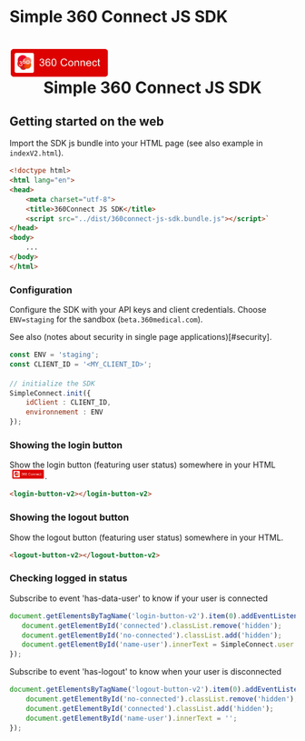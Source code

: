 # Simple 360 Connect JS SDK

<h1 align="center">
<img align="center" src="test/docs/login-button-loggedout.png" height="52" alt="360connect login button" style="display:block">
Simple 360 Connect JS SDK
</h1>

## Getting started on the web

Import the SDK js bundle into your HTML page (see also example in `indexV2.html`).

```html
<!doctype html>
<html lang="en">
<head>
    <meta charset="utf-8">
    <title>360Connect JS SDK</title>
    <script src="../dist/360connect-js-sdk.bundle.js"></script>`
</head>
<body>
    ...
</body>
</html>
```

### Configuration

Configure the SDK with your API keys and client credentials. Choose `ENV=staging` for the sandbox (`beta.360medical.com`).

See also (notes about security in single page applications)[#security].

```javascript
const ENV = 'staging';
const CLIENT_ID = '<MY_CLIENT_ID>';

// initialize the SDK
SimpleConnect.init({
    idClient : CLIENT_ID,
    environnement : ENV
});
```

### Showing the login button

Show the login button (featuring user status) somewhere in your HTML <img src="test/docs/login-button-loggedout.png" height="17" alt="360connect login button" style="display:inline-block;margin-left:4px">.


```html
<login-button-v2></login-button-v2>
```

### Showing the logout button

Show the logout button (featuring user status) somewhere in your HTML.


```html
<logout-button-v2></logout-button-v2>
```

### Checking logged in status
Subscribe to event 'has-data-user' to know if your user is connected
```javascript
document.getElementsByTagName('login-button-v2').item(0).addEventListener('has-data-user', function (e) {
   document.getElementById('connected').classList.remove('hidden');
   document.getElementById('no-connected').classList.add('hidden');
   document.getElementById('name-user').innerText = SimpleConnect.user.toString();
});
```
Subscribe to event 'has-logout' to know when your user is disconnected
```javascript
document.getElementsByTagName('logout-button-v2').item(0).addEventListener('has-logout', function (e) {
    document.getElementById('no-connected').classList.remove('hidden');
    document.getElementById('connected').classList.add('hidden');
    document.getElementById('name-user').innerText = '';
});
```
